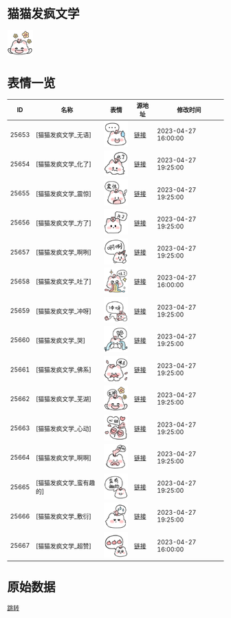 # 猫猫发疯文学

<img src="./cover.png" height="60" alt="cover" />

# 表情一览

|ID|名称|表情|源地址|修改时间|
|----|----|----|----|----|
|25653|[猫猫发疯文学_无语]|<img src="./pic/025653_%5B猫猫发疯文学_无语%5D.png" height="60" alt="无语"/>|[链接](https://i0.hdslb.com/bfs/garb/d5b7c75de07aa2fb7b4585b491ad1438f8502d5f.png)|2023-04-27 16:00:00|
|25654|[猫猫发疯文学_化了]|<img src="./pic/025654_%5B猫猫发疯文学_化了%5D.png" height="60" alt="化了"/>|[链接](https://i0.hdslb.com/bfs/garb/801247eeee4b78123915fc4134265436a4efabd0.png)|2023-04-27 19:25:00|
|25655|[猫猫发疯文学_震惊]|<img src="./pic/025655_%5B猫猫发疯文学_震惊%5D.png" height="60" alt="震惊"/>|[链接](https://i0.hdslb.com/bfs/garb/43fb866493b7da424bbd5e9b59ad113b706e89ae.png)|2023-04-27 19:25:00|
|25656|[猫猫发疯文学_方了]|<img src="./pic/025656_%5B猫猫发疯文学_方了%5D.png" height="60" alt="方了"/>|[链接](https://i0.hdslb.com/bfs/garb/5e0e195ac4574bba9ef36845481a1e2c1ff73395.png)|2023-04-27 19:25:00|
|25657|[猫猫发疯文学_啊咧]|<img src="./pic/025657_%5B猫猫发疯文学_啊咧%5D.png" height="60" alt="啊咧"/>|[链接](https://i0.hdslb.com/bfs/garb/2caa471c6a7f10bc4a726212cfaf0b6d41b80c43.png)|2023-04-27 19:25:00|
|25658|[猫猫发疯文学_吐了]|<img src="./pic/025658_%5B猫猫发疯文学_吐了%5D.png" height="60" alt="吐了"/>|[链接](https://i0.hdslb.com/bfs/garb/d49020f73a5d05ca0f8facc06343d3967fe02738.png)|2023-04-27 16:00:00|
|25659|[猫猫发疯文学_冲呀]|<img src="./pic/025659_%5B猫猫发疯文学_冲呀%5D.png" height="60" alt="冲呀"/>|[链接](https://i0.hdslb.com/bfs/garb/ee18fb97273183ef699f399844482a83a43c25f4.png)|2023-04-27 19:25:00|
|25660|[猫猫发疯文学_哭]|<img src="./pic/025660_%5B猫猫发疯文学_哭%5D.png" height="60" alt="哭"/>|[链接](https://i0.hdslb.com/bfs/garb/4cf7527164ff060c75be805b7115af1330bcfe93.png)|2023-04-27 19:25:00|
|25661|[猫猫发疯文学_佛系]|<img src="./pic/025661_%5B猫猫发疯文学_佛系%5D.png" height="60" alt="佛系"/>|[链接](https://i0.hdslb.com/bfs/garb/7cbed604202aafafdadf1071da640dbc71a62d7e.png)|2023-04-27 19:25:00|
|25662|[猫猫发疯文学_芜湖]|<img src="./pic/025662_%5B猫猫发疯文学_芜湖%5D.png" height="60" alt="芜湖"/>|[链接](https://i0.hdslb.com/bfs/garb/fb5ad05f0e557a0a472b447ef4d8570d45f01f15.png)|2023-04-27 19:25:00|
|25663|[猫猫发疯文学_心动]|<img src="./pic/025663_%5B猫猫发疯文学_心动%5D.png" height="60" alt="心动"/>|[链接](https://i0.hdslb.com/bfs/garb/4a1ff5345808e33b797b7d672068faa1d92d1dcf.png)|2023-04-27 19:25:00|
|25664|[猫猫发疯文学_啊啊]|<img src="./pic/025664_%5B猫猫发疯文学_啊啊%5D.png" height="60" alt="啊啊"/>|[链接](https://i0.hdslb.com/bfs/garb/423b27577e0ee5b556effc426704d1fb78e3de4c.png)|2023-04-27 19:25:00|
|25665|[猫猫发疯文学_蛮有趣的]|<img src="./pic/025665_%5B猫猫发疯文学_蛮有趣的%5D.png" height="60" alt="蛮有趣的"/>|[链接](https://i0.hdslb.com/bfs/garb/577e1191892e652dc286e41d85812afc00ee8989.png)|2023-04-27 19:25:00|
|25666|[猫猫发疯文学_敷衍]|<img src="./pic/025666_%5B猫猫发疯文学_敷衍%5D.png" height="60" alt="敷衍"/>|[链接](https://i0.hdslb.com/bfs/garb/4c265d964de3cb6af353a9f3b1c3361f3d4e3800.png)|2023-04-27 19:25:00|
|25667|[猫猫发疯文学_超赞]|<img src="./pic/025667_%5B猫猫发疯文学_超赞%5D.png" height="60" alt="超赞"/>|[链接](https://i0.hdslb.com/bfs/garb/fdb250e16e3bab105bcd77fc44073209ff687dc6.png)|2023-04-27 16:00:00|

# 原始数据

[跳转](./raw.json)


